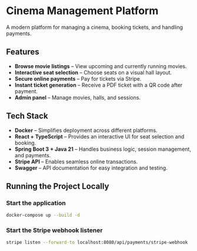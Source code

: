# Cinema Management Platform

A modern platform for managing a cinema, booking tickets, and handling payments.

## Features
- **Browse movie listings** – View upcoming and currently running movies.
- **Interactive seat selection** – Choose seats on a visual hall layout.
- **Secure online payments** – Pay for tickets via Stripe.
- **Instant ticket generation** – Receive a PDF ticket with a QR code after payment.
- **Admin panel** – Manage movies, halls, and sessions.

## Tech Stack
- **Docker** – Simplifies deployment across different platforms.
- **React + TypeScript** – Provides an interactive UI for seat selection and booking.
- **Spring Boot 3 + Java 21** – Handles business logic, session management, and payments.
- **Stripe API** – Enables seamless online transactions.
- **Swagger** – API documentation for easy integration and testing.

## Running the Project Locally

### Start the application
```sh
docker-compose up --build -d
```

### Start the Stripe webhook listener
```sh
stripe listen --forward-to localhost:8080/api/payments/stripe-webhook
```

